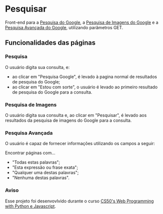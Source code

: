 # Pesquisar

Front-end para a [Pesquisa do Google](https://www.google.com.br/), a [Pesquisa de Imagens do Google](https://images.google.com/) e a [Pesquisa Avançada do Google](https://www.google.com/advanced_search), utilizando parâmetros GET.
 
## Funcionalidades das páginas
### Pesquisa
O usuário digita sua consulta, e:
- ao clicar em "Pesquisa Google", é levado à pagina normal de resultados de pesquisa do Google;
- ao clicar em "Estou com sorte", o usuário é levado ao primeiro resultado de pesquisa do Google para a consulta.

### Pesquisa de Imagens
O usuário digita sua consulta e, ao clicar em "Pesquisar", é levado aos resultados da pesquisa de imagens do Google para a consulta.

### Pesquisa Avançada
O usuário é capaz de fornecer informações utilizando os campos a seguir:

Encontrar páginas com...
- "Todas estas palavras";
- "Esta expressão ou frase exata";
- "Qualquer uma destas palavras";
- "Nenhuma destas palavras".

### Aviso
Esse projeto foi desenvovlvido durante o curso [CS50's Web Programming with Python e Javascript](https://learning.edx.org/course/course-v1:HarvardX+CS50W+Web/home).
